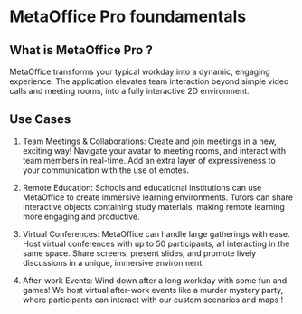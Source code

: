 # MetaOffice Pro foundamentals 

## What is MetaOffice Pro ?


MetaOffice transforms your typical workday into a dynamic, engaging experience. The application elevates team interaction beyond simple video calls and meeting  rooms, into a fully interactive 2D environment.


## Use Cases
1. Team Meetings & Collaborations: Create and join meetings in a new, exciting way! Navigate your avatar to meeting rooms, and interact with team members in real-time. Add an extra layer of expressiveness to your communication with the use of emotes.

2. Remote Education: Schools and educational institutions can use MetaOffice to create immersive learning environments. Tutors can share interactive objects containing study materials, making remote learning more engaging and productive.

3. Virtual Conferences: MetaOffice can handle large gatherings with ease. Host virtual conferences with up to 50 participants, all interacting in the same space. Share screens, present slides, and promote lively discussions in a unique, immersive environment.

4. After-work Events: Wind down after a long workday with some fun and games! We host virtual after-work events like a murder mystery party, where participants can interact with our custom scenarios and maps ! 


